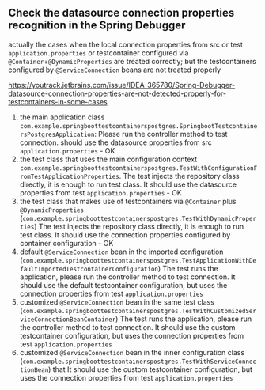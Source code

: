 
## Check the datasource connection properties recognition in the Spring Debugger

actually the cases when the local connection properties from src or test `application.properties`
or testcontainer configured via `@Container`+`@DynamicProperties` are treated correctly;
but the testcontainers configured by `@ServiceConnection` beans are not treated properly

https://youtrack.jetbrains.com/issue/IDEA-365780/Spring-Debugger-datasource-connection-properties-are-not-detected-properly-for-testcontainers-in-some-cases

1. the main application class `com.example.springboottestcontainerspostgres.SpringbootTestcontainersPostgresApplication`:
   Please run the controller method to test connection. 
   should use the datasource properties from src `application.properties` - OK
2. the test class that uses the main configuration context `com.example.springboottestcontainerspostgres.TestWithConfigurationFromTestApplicationProperties`.
   The test injects the repository class directly, it is enough to run test class.
    It should use the datasource properties from test `application.properties` - OK
3. the test class that makes use of testcontainers via `@Container` plus `@DynamicProperties` (`com.example.springboottestcontainerspostgres.TestWithDynamicProperties`)
   The test injects the repository class directly, it is enough to run test class.
   It should use the connection properties configured by container configuration - OK
4. default `@ServiceConnection` bean in the imported configuration (`com.example.springboottestcontainerspostgres.TestApplicationWithDefaultImportedTestcontainerConfiguration`)
    The test runs the application, please run the controller method to test connection.
    It should use the default testcontainer configuration, but uses the connection properties from test `application.properties`
5. customized `@ServiceConnection` bean in the same test class (`com.example.springboottestcontainerspostgres.TestWithCustomizedServiceConnectionBeanContainer`)
   The test runs the application, please run the controller method to test connection.
   It should use the custom testcontainer configuration, but uses the connection properties from test `application.properties`
6. customized `@ServiceConnection` bean in the inner configuration class (`com.example.springboottestcontainerspostgres.TestWithServiceConnectionBean`) that
   It should use the custom testcontainer configuration, but uses the connection properties from test `application.properties`